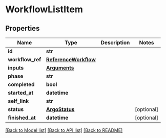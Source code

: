 # WorkflowListItem

## Properties
Name | Type | Description | Notes
------------ | ------------- | ------------- | -------------
**id** | **str** |  | 
**workflow_ref** | [**ReferenceWorkflow**](ReferenceWorkflow.md) |  | 
**inputs** | [**Arguments**](Arguments.md) |  | 
**phase** | **str** |  | 
**completed** | **bool** |  | 
**started_at** | **datetime** |  | 
**self_link** | **str** |  | 
**status** | [**ArgoStatus**](ArgoStatus.md) |  | [optional] 
**finished_at** | **datetime** |  | [optional] 

[[Back to Model list]](../README.md#documentation-for-models) [[Back to API list]](../README.md#documentation-for-api-endpoints) [[Back to README]](../README.md)


